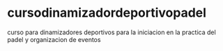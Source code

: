 # cursodinamizadordeportivopadel
curso para dinamizadores deportivos para la iniciacion en la practica del padel y organizacion de eventos
